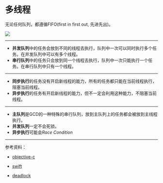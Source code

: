 # 多线程

无论任何队列，都遵循FIFO(first in first out, 先进先出)。

![](https://raw.githubusercontent.com/CocoaDebug/GCD/master/gcd.png)

---

- **并发队列**中的任务会放到不同的线程去执行，队列中一次可以同时执行多个任务。在并发队列中可以有多个线程。
- **串行队列**中的任务只会放到同一个线程去执行，队列中一次只能执行一个任务。在串行队列中只有一个线程。

---

- **同步执行**的任务没有开启新线程的能力，所有的任务都只能在当前线程执行，阻塞当前线程。
- **异步执行**的任务有开启新线程的能力，但不一定会利用这种能力，不阻塞当前线程。

---

- **主队列**是GCD的一种特殊的串行队列，放到主队列上的任务都会被放到主线程执行。
- **并发队列**一定不会死锁。
- **异步执行**可能会*Race Condition*

---


参考资料：

- [objective-c](https://www.jianshu.com/p/0aeb2848780d)

- [swift](https://www.jianshu.com/p/c81eb052a4a8)

- [deadlock](https://www.jianshu.com/p/f1c6e1eba5bd)